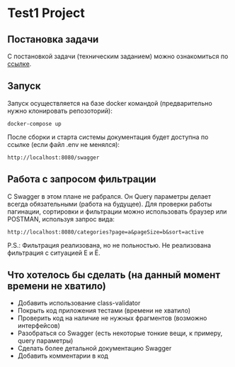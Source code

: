 # Test1 Project

## Постановка задачи
С постановкой задачи (техническим заданием) можно ознакомиться по [ссылке](./static/TASK.md).

## Запуск
Запуск осуществляется на базе docker командой (предварительно нужно клонировать репозоторий):
```
docker-compose up
```

После сборки и старта системы документация будет доступна по ссылке (если файл .env не менялся):
```
http://localhost:8080/swagger
```

## Работа с запросом фильтрации
С Swagger в этом плане не рабрался. Он Query параметры делает всегда обязательными (работа на будущее). Для проверки работы пагинации, сортировки и фильтрации можно использовать браузер или POSTMAN, используя запрос вида:
```
http://localhost:8080/categories?page=a&pageSize=b&sort=active
```

P.S.: Фильтрация реализована, но не польностью. Не реализована фильтрация с ситуацией Е и Ё.

## Что хотелось бы сделать (на данный момент времени не хватило)
* Добавить использование class-validator
* Покрыть код приложения тестами (времени не хватило)
* Проверить код на наличие не нужных фрагментов (возможно интерфейсов)
* Разобраться со Swagger (есть некоторые тонкие вещи, к примеру, query параметры)
* Сделать более детальной документацию Swagger
* Добавить комментарии в код